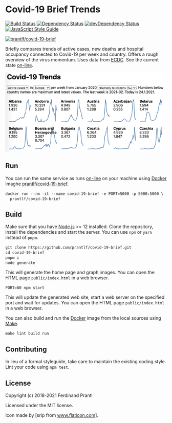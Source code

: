 # Covid-19 Brief Trends

[![Build Status](https://github.com/prantlf/covid-19-brief/workflows/Test/badge.svg)](https://github.com/prantlf/covid-19-brief/actions)
[![Dependency Status](https://david-dm.org/prantlf/covid-19-brief.svg)](https://david-dm.org/prantlf/covid-19-brief)
[![devDependency Status](https://david-dm.org/prantlf/covid-19-brief/dev-status.svg)](https://david-dm.org/prantlf/covid-19-brief#info=devDependencies)
[![JavaScript Style Guide](https://img.shields.io/badge/code_style-standard-brightgreen.svg)](https://standardjs.com)

[![prantlf/covid-19-brief](http://dockeri.co/image/prantlf/covid-19-brief)](https://hub.docker.com/repository/docker/prantlf/covid-19-brief/)

Briefly compares trends of active cases, new deaths and hospital occupancy connected to Covid-19 per week and country. Offers a rough overview of the virus momentum. Uses data from [ECDC]. See the current state [on-line].

![Example](./internal/example.png)

## Run

You can run the same service as runs [on-line] on your machine using [Docker] imaghe [prantlf/covid-19-brief].

    docker run --rm -it --name covid-19-brief -e PORT=5000 -p 5000:5000 \
      prantlf/covid-19-brief

## Build

Make sure that you have [Node.js] >= 12 installed. Clone the repository, install the dependencies and start the server. You can use `npm` or `yarn` instead of `pnpm`.

    git clone https://github.com/prantlf/covid-19-brief.git
    cd covid-19-brief
    pnpm i
    node generate

This will generate the home page and graph images. You can open the HTML page `public/index.html` in a web browser.

    PORT=80 npm start

This will update the generated web site, start a web server on the specified port and wait for updates. You can open the HTML page `public/index.html` in a web browser.

You can also build and run the [Docker] image from the local sources using [Make].

    make lint build run

## Contributing

In lieu of a formal styleguide, take care to maintain the existing coding style. Lint your code using `npm test`.

## License

Copyright (c) 2018-2021 Ferdinand Prantl

Licensed under the MIT license.

Icon made by [srip from www.flaticon.com].

[on-line]: http://covid-19-brief.herokuapp.com/
[ECDC]: https://opendata.ecdc.europa.eu/
[Node.js]: https://nodejs.org/
[Docker]: https://www.docker.com/
[Make]: https://www.gnu.org/software/make/
[srip from www.flaticon.com]: https://www.flaticon.com/free-icon/coronavirus_2833315
[prantlf/covid-19-brief]: https://hub.docker.com/repository/docker/prantlf/covid-19-brief
